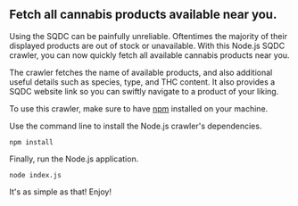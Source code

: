 ## Fetch all cannabis products available near you.

Using the SQDC can be painfully unreliable. Oftentimes the majority of their displayed products are out of stock or unavailable. With this Node.js SQDC crawler, you can now quickly fetch all available cannabis products near you.

The crawler fetches the name of available products, and also additional useful details such as species, type, and THC content. It also provides a SQDC website link so you can swiftly navigate to a product of your liking.

To use this crawler, make sure to have [npm](https://www.npmjs.com) installed on your machine.

Use the command line to install the Node.js crawler's dependencies.

```npm install```

Finally, run the Node.js application.

```node index.js```

It's as simple as that! Enjoy!
